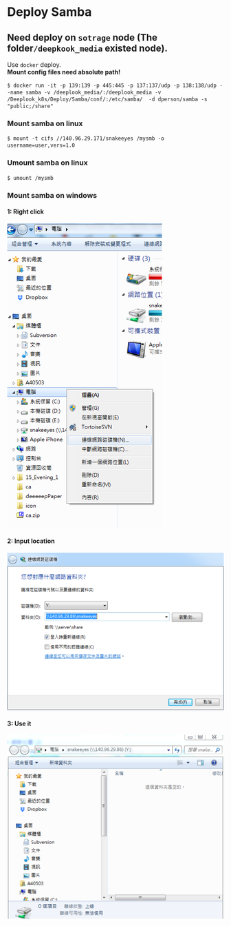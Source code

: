 # Deploy Samba

## Need deploy on `sotrage` node (The folder`/deepkook_media` existed node).

Use `docker` deploy. \
**Mount config files need absolute path!**

```shell
$ docker run -it -p 139:139 -p 445:445 -p 137:137/udp -p 138:138/udp --name samba -v /deeplook_media/:/deeplook_media -v /Deeplook_k8s/Deploy/Samba/conf/:/etc/samba/  -d dperson/samba -s "public;/share"
```

### Mount samba on linux

```shell
$ mount -t cifs //140.96.29.171/snakeeyes /mysmb -o username=user,vers=1.0
```

### Umount samba on linux

```
$ umount /mysmb
```

### Mount samba on windows

#### 1: Right click
![alt text](/Images/Mount_Sammba_win.png)

#### 2: Input location
![alt text](/Images/Mount_Sammba_win2.png)

#### 3: Use it
![alt text](/Images/Mount_Sammba_win3.png)